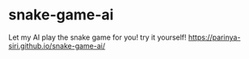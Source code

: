 # snake-game-ai
Let my AI play the snake game for you!
try it yourself!
https://parinya-siri.github.io/snake-game-ai/

